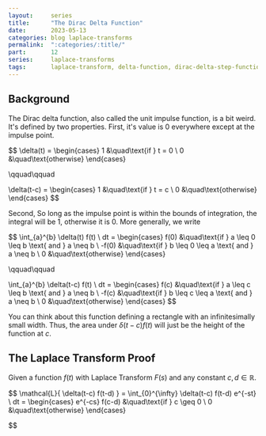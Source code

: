 ```yaml
---
layout:     series
title:      "The Dirac Delta Function"
date:       2023-05-13
categories: blog laplace-transforms
permalink:  ":categories/:title/"
part:       12
series:     laplace-transforms
tags:       laplace-transform, delta-function, dirac-delta-step-function, dirac, unit-impulse-function
---
```


## Background

The Dirac delta function, also called the unit impulse function, is a bit weird. It's defined by two properties. First, it's value is $0$ everywhere except at the impulse point.

$$
\delta(t) = \begin{cases}
    1   &\quad\text{if } t = 0 \\
    0   &\quad\text{otherwise}
\end{cases}

\qquad\qquad

\delta(t-c) = \begin{cases}
    1   &\quad\text{if } t = c \\
    0   &\quad\text{otherwise}
\end{cases}
$$

Second, So long as the impulse point is within the bounds of integration, the integral will be $1$, otherwise it is $0$. More generally, we write

$$
\int_{a}^{b} \delta(t) f(t) \ dt  = \begin{cases}
    f(0)    &\quad\text{if } a \leq 0 \leq b \text{ and } a \neq b  \\
    -f(0)   &\quad\text{if } b \leq 0 \leq a \text{ and } a \neq b  \\
    0       &\quad\text{otherwise}
\end{cases}

\qquad\qquad

\int_{a}^{b} \delta(t-c) f(t) \ dt = \begin{cases}
    f(c)    &\quad\text{if } a \leq c \leq b \text{ and } a \neq b \\
    -f(c)   &\quad\text{if } b \leq c \leq a \text{ and } a \neq b  \\
    0       &\quad\text{otherwise}
\end{cases}
$$

You can think about this function defining a rectangle with an infinitesimally small width. Thus, the area under $\delta(t-c) f(t)$ will just be the height of the function at $c$.

## The Laplace Transform Proof

Given a function $f(t)$ with Laplace Transform $F(s)$ and any constant $c, d \in \mathbb{R}$.

$$
\mathcal{L}\{ \delta(t-c) f(t-d) \}
= \int_{0}^{\infty} \delta(t-c) f(t-d) e^{-st} \ dt
= \begin{cases}
    e^{-cs} f(c-d)  &\quad\text{if } c \geq 0 \\
    0               &\quad\text{otherwise}
\end{cases}


$$
